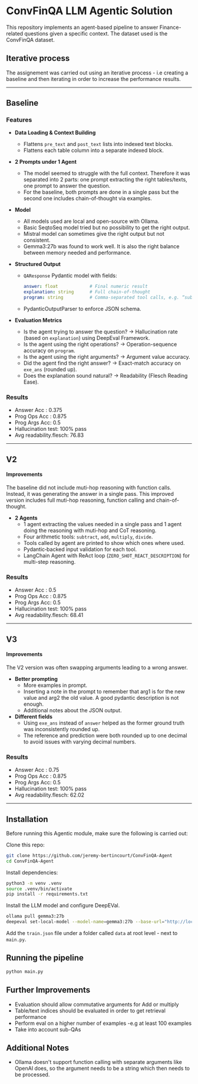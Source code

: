 # ConvFinQA LLM Agentic Solution

This repository implements an agent-based pipeline to answer Finance-related questions given a specific context. The dataset used is the ConvFinQA dataset.

## Iterative process
The assignement was carried out using an iterative process - i.e creating a baseline and then iterating in order to increase the performance results.

---

## Baseline

### Features

- **Data Loading & Context Building**  
  - Flattens `pre_text` and `post_text` lists into indexed text blocks.  
  - Flattens each table column into a separate indexed block.  

- **2 Prompts under 1 Agent**  
  - The model seemed to struggle with the full context. Therefore it was separated into 2 parts: one prompt extracting the right tables/texts, one prompt to answer the question.
  - For the baseline, both prompts are done in a single pass but the second one includes chain-of-thought via examples.

- **Model** 
  - All models used are local and open-source with Ollama.
  - Basic SeqtoSeq model tried but no possibility to get the right output.
  - Mistral model can sometimes give the right output but not consistent.
  - Gemma3:27b was found to work well. It is also the right balance between memory needed and performance.

- **Structured Output**  
  - `QAResponse` Pydantic model with fields:  
    ```yaml
    answer: float            # Final numeric result  
    explanation: string      # Full chain-of-thought  
    program: string          # Comma-separated tool calls, e.g. “subtract(…); divide(…)”
    ```
  - PydanticOutputParser to enforce JSON schema.

- **Evaluation Metrics**  
  - Is the agent trying to answer the question? -> Hallucination rate (based on `explanation`) using DeepEval Framework. 
  - Is the agent using the right operations? -> Operation-sequence accuracy on `program`.  
  - Is the agent using the right arguments? -> Argument value accuracy.  
  - Did the agent find the right answer? -> Exact-match accuracy on `exe_ans` (rounded up).   
  - Does the explanation sound natural? -> Readability (Flesch Reading Ease).

### Results
  - Answer Acc   : 0.375
  - Prog Ops Acc : 0.875
  - Prog Args Acc: 0.5
  - Hallucination test: 100% pass
  - Avg readability.flesch: 76.83

---

## V2

#### Improvements

The baseline did not include muti-hop reasoning with function calls. Instead, it was generating the answer in a single pass. This improved version includes full muti-hop reasoning, function calling and chain-of-thought.

- **2 Agents**  
  - 1 agent extracting the values needed in a single pass and 1 agent doing the reasoning with muti-hop and CoT reasoning.
  - Four arithmetic tools: `subtract`, `add`, `multiply`, `divide`.  
  - Tools called by agent are printed to show which ones where used.
  - Pydantic‐backed input validation for each tool.  
  - LangChain Agent with ReAct loop (`ZERO_SHOT_REACT_DESCRIPTION`) for multi-step reasoning.

### Results
  - Answer Acc   : 0.5
  - Prog Ops Acc : 0.875
  - Prog Args Acc: 0.5
  - Hallucination test: 100% pass
  - Avg readability.flesch: 68.41

---

## V3

#### Improvements

The V2 version was often swapping arguments leading to a wrong answer.

- **Better prompting**  
  - More examples in prompt.
  - Inserting a note in the prompt to remember that arg1 is for the new value and arg2 the old value. A good pydantic description is not enough.
  - Additional notes about the JSON output.
- **Different fields**
  - Using `exe_ans` instead of `answer` helped as the former ground truth was inconsistently rounded up. 
  - The reference and prediction were both rounded up to one decimal to avoid issues with varying decimal numbers.

### Results
  - Answer Acc   : 0.75
  - Prog Ops Acc : 0.875
  - Prog Args Acc: 0.5
  - Hallucination test: 100% pass
  - Avg readability.flesch: 62.02

---

## Installation

Before running this Agentic module, make sure the following is carried out:

Clone this repo:
```bash
git clone https://github.com/jeremy-bertincourt/ConvFinQA-Agent
cd ConvFinQA-Agent
```

Install dependencies:
```bash
python3 -m venv .venv
source .venv/bin/activate
pip install -r requirements.txt
```

Install the LLM model and configure DeepEVal.
```bash
ollama pull gemma3:27b
deepeval set-local-model --model-name=gemma3:27b --base-url="http://localhost:11434" --api-key="ollama"
```

Add the `train.json` file under a folder called `data` at root level - next to `main.py`.

## Running the pipeline

```bash
python main.py
```

## Further Improvements

- Evaluation should allow commutative arguments for Add or multiply
- Table/text indices should be evaluated in order to get retrieval performance
- Perform eval on a higher number of examples -e.g at least 100 examples
- Take into account sub-QAs

## Additional Notes

- Ollama doesn't support function calling with separate arguments like OpenAI does, so the argument needs to be a string which then needs to be processed.
